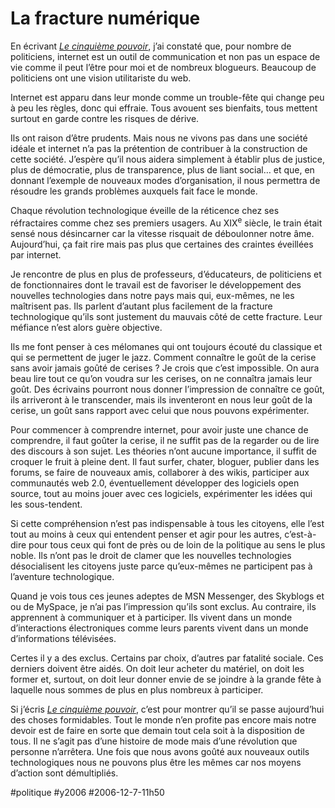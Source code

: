 # La fracture numérique

En écrivant *[Le cinquième pouvoir](../../page/le-cinquieme-pouvoir)*, j’ai constaté que, pour nombre de politiciens, internet est un outil de communication et non pas un espace de vie comme il peut l’être pour moi et de nombreux blogueurs. Beaucoup de politiciens ont une vision utilitariste du web.

Internet est apparu dans leur monde comme un trouble-fête qui change peu à peu les règles, donc qui effraie. Tous avouent ses bienfaits, tous mettent surtout en garde contre les risques de dérive.

Ils ont raison d’être prudents. Mais nous ne vivons pas dans une société idéale et internet n’a pas la prétention de contribuer à la construction de cette société. J’espère qu’il nous aidera simplement à établir plus de justice, plus de démocratie, plus de transparence, plus de liant social… et que, en donnant l’exemple de nouveaux modes d’organisation, il nous permettra de résoudre les grands problèmes auxquels fait face le monde.

Chaque révolution technologique éveille de la réticence chez ses réfractaires comme chez ses premiers usagers. Au XIX<sup>e</sup> siècle, le train était sensé nous désincarner car la vitesse risquait de déboulonner notre âme. Aujourd’hui, ça fait rire mais pas plus que certaines des craintes éveillées par internet.

Je rencontre de plus en plus de professeurs, d’éducateurs, de politiciens et de fonctionnaires dont le travail est de favoriser le développement des nouvelles technologies dans notre pays mais qui, eux-mêmes, ne les maîtrisent pas. Ils parlent d’autant plus facilement de la fracture technologique qu’ils sont justement du mauvais côté de cette fracture. Leur méfiance n’est alors guère objective.

Ils me font penser à ces mélomanes qui ont toujours écouté du classique et qui se permettent de juger le jazz. Comment connaître le goût de la cerise sans avoir jamais goûté de cerises ? Je crois que c’est impossible. On aura beau lire tout ce qu’on voudra sur les cerises, on ne connaîtra jamais leur goût. Des écrivains pourront nous donner l’impression de connaître ce goût, ils arriveront à le transcender, mais ils inventeront en nous leur goût de la cerise, un goût sans rapport avec celui que nous pouvons expérimenter.

Pour commencer à comprendre internet, pour avoir juste une chance de comprendre, il faut goûter la cerise, il ne suffit pas de la regarder ou de lire des discours à son sujet. Les théories n’ont aucune importance, il suffit de croquer le fruit à pleine dent. Il faut surfer, chater, bloguer, publier dans les forums, se faire de nouveaux amis, collaborer à des wikis, participer aux communautés web 2.0, éventuellement développer des logiciels open source, tout au moins jouer avec ces logiciels, expérimenter les idées qui les sous-tendent.

Si cette compréhension n’est pas indispensable à tous les citoyens, elle l’est tout au moins à ceux qui entendent penser et agir pour les autres, c’est-à-dire pour tous ceux qui font de près ou de loin de la politique au sens le plus noble. Ils n’ont pas le droit de clamer que les nouvelles technologies désocialisent les citoyens juste parce qu’eux-mêmes ne participent pas à l’aventure technologique.

Quand je vois tous ces jeunes adeptes de MSN Messenger, des Skyblogs et ou de MySpace, je n’ai pas l’impression qu’ils sont exclus. Au contraire, ils apprennent à communiquer et à participer. Ils vivent dans un monde d’interactions électroniques comme leurs parents vivent dans un monde d’informations télévisées.

Certes il y a des exclus. Certains par choix, d’autres par fatalité sociale. Ces derniers doivent être aidés. On doit leur acheter du matériel, on doit les former et, surtout, on doit leur donner envie de se joindre à la grande fête à laquelle nous sommes de plus en plus nombreux à participer.

Si j’écris *[Le cinquième pouvoir](../../page/le-cinquieme-pouvoir)*, c’est pour montrer qu’il se passe aujourd’hui des choses formidables. Tout le monde n’en profite pas encore mais notre devoir est de faire en sorte que demain tout cela soit à la disposition de tous. Il ne s’agit pas d’une histoire de mode mais d’une révolution que personne n’arrêtera. Une fois que nous avons goûté aux nouveaux outils technologiques nous ne pouvons plus être les mêmes car nos moyens d’action sont démultipliés.

#politique #y2006 #2006-12-7-11h50
